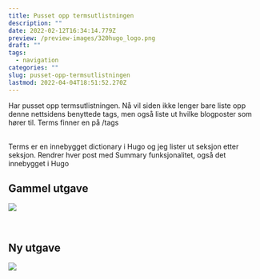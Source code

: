 ```yaml
---
title: Pusset opp termsutlistningen
description: ""
date: 2022-02-12T16:34:14.779Z
preview: /preview-images/320hugo_logo.png
draft: ""
tags:
  - navigation
categories: ""
slug: pusset-opp-termsutlistningen
lastmod: 2022-04-04T18:51:52.270Z
---
```

<!--more-->
Har pusset opp termsutlistningen. Nå vil siden ikke lenger bare liste opp denne nettsidens benyttede tags, men også liste ut hvilke blogposter som hører til. Terms finner en på /tags
<br /><br />

Terms er en innebygget dictionary i Hugo og jeg lister ut seksjon etter seksjon. Rendrer hver post med Summary funksjonalitet, også det innebygget i Hugo 

## Gammel utgave
![](/img/oldterms.PNG)

<br />

## Ny utgave
![](/img/termsupdated12022022.PNG)
